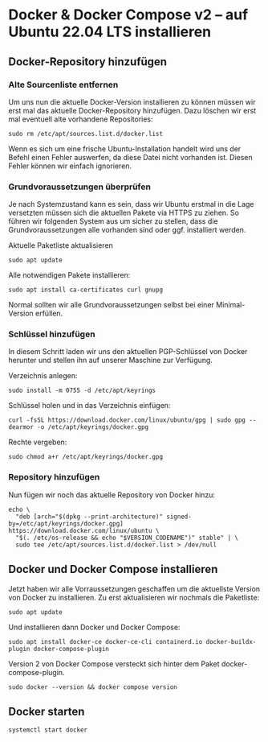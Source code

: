 # Docker & Docker Compose v2 – auf Ubuntu 22.04 LTS installieren

## Docker-Repository hinzufügen
### Alte Sourcenliste entfernen

Um uns nun die aktuelle Docker-Version installieren zu können müssen wir erst mal das aktuelle Docker-Repository hinzufügen. Dazu löschen wir erst mal eventuell alte vorhandene Repositories:
```
sudo rm /etc/apt/sources.list.d/docker.list
```
Wenn es sich um eine frische Ubuntu-Installation handelt wird uns der Befehl einen Fehler auswerfen, da diese Datei nicht vorhanden ist. Diesen Fehler können wir einfach ignorieren.

### Grundvoraussetzungen überprüfen

Je nach Systemzustand kann es sein, dass wir Ubuntu erstmal in die Lage versetzten müssen sich die aktuellen Pakete via HTTPS zu ziehen. So führen wir folgenden System aus um sicher zu stellen, dass die Grundvoraussetzungen alle vorhanden sind oder ggf. installiert werden.

Aktuelle Paketliste aktualisieren
```
sudo apt update
```
Alle notwendigen Pakete installieren:
```
sudo apt install ca-certificates curl gnupg
```
Normal sollten wir alle Grundvoraussetzungen selbst bei einer Minimal-Version erfüllen.

### Schlüssel hinzufügen

In diesem Schritt laden wir uns den aktuellen PGP-Schlüssel von Docker herunter und stellen ihn auf unserer Maschine zur Verfügung.

Verzeichnis anlegen:
```
sudo install -m 0755 -d /etc/apt/keyrings
```
Schlüssel holen und in das Verzeichnis einfügen:
```
curl -fsSL https://download.docker.com/linux/ubuntu/gpg | sudo gpg --dearmor -o /etc/apt/keyrings/docker.gpg
```
Rechte vergeben:
```
sudo chmod a+r /etc/apt/keyrings/docker.gpg
```

### Repository hinzufügen

Nun fügen wir noch das aktuelle Repository von Docker hinzu:
```
echo \
  "deb [arch="$(dpkg --print-architecture)" signed-by=/etc/apt/keyrings/docker.gpg] https://download.docker.com/linux/ubuntu \
  "$(. /etc/os-release && echo "$VERSION_CODENAME")" stable" | \
  sudo tee /etc/apt/sources.list.d/docker.list > /dev/null
```

## Docker und Docker Compose installieren

Jetzt haben wir alle Vorraussetzungen geschaffen um die aktuellste Version von Docker zu installieren. Zu erst aktualisieren wir nochmals die Paketliste:
```
sudo apt update
```
Und installieren dann Docker und Docker Compose:
```
sudo apt install docker-ce docker-ce-cli containerd.io docker-buildx-plugin docker-compose-plugin
```
Version 2 von Docker Compose versteckt sich hinter dem Paket docker-compose-plugin.
```
sudo docker --version && docker compose version
```

## Docker starten
```
systemctl start docker
```
